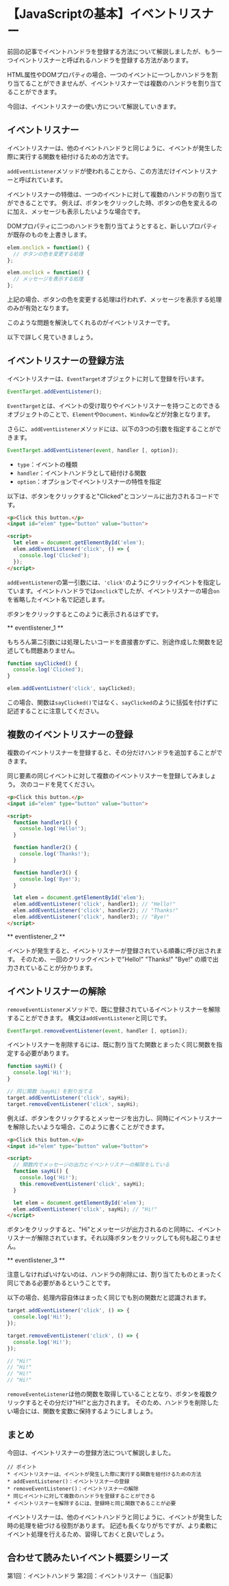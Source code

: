 # 【JavaScriptの基本】イベントリスナー

前回の記事でイベントハンドラを登録する方法について解説しましたが、もう一つイベントリスナーと呼ばれるハンドラを登録する方法があります。

HTML属性やDOMプロパティの場合、一つのイベントに一つしかハンドラを割り当てることができませんが、イベントリスナーでは複数のハンドラを割り当てることができます。

今回は、イベントリスナーの使い方について解説していきます。

## イベントリスナー
イベントリスナーは、他のイベントハンドラと同じように、イベントが発生した際に実行する関数を紐付けるための方法です。

```addEventListener```メソッドが使われることから、この方法だけイベントリスナーと呼ばれています。

イベントリスナーの特徴は、一つのイベントに対して複数のハンドラの割り当てができることです。
例えば、ボタンをクリックした時、ボタンの色を変えるのに加え、メッセージも表示したいような場合です。

DOMプロパティに二つのハンドラを割り当てようとすると、新しいプロパティが既存のものを上書きします。
```javascript
elem.onclick = function() {
  // ボタンの色を変更する処理
};

elem.onclick = function() {
  // メッセージを表示する処理
};
 ```
上記の場合、ボタンの色を変更する処理は行われず、メッセージを表示する処理のみが有効となります。

このような問題を解決してくれるのがイベントリスナーです。

以下で詳しく見ていきましょう。

## イベントリスナーの登録方法
イベントリスナーは、```EventTarget```オブジェクトに対して登録を行います。
```javascript
EventTarget.addEventListener();
```
```EventTarget```とは、イベントの受け取りやイベントリスナーを持つことのできるオブジェクトのことで、```Element```や```Document```、```Window```などが対象となります。

さらに、```addEventListener```メソッドには、以下の3つの引数を指定することができます。
```javascript
EventTarget.addEventListener(event, handler [, option]);
 ```
* ```type```：イベントの種類
* ```handler```：イベントハンドラとして紐付ける関数
* ```option```：オプションでイベントリスナーの特性を指定

以下は、ボタンをクリックすると"Clicked"とコンソールに出力されるコードです。
```html
<p>Click this button.</p>
<input id="elem" type="button" value="button">

<script>
  let elem = document.getElementById('elem');
  elem.addEventListener('click', () => {
    console.log('Clicked'); 
  });
</script>
 ```

```addEventListener```の第一引数には、```'click'```のようにクリックイベントを指定しています。イベントハンドラでは```onclick```でしたが、イベントリスナーの場合```on```を省略したイベント名で記述します。

ボタンをクリックするとこのように表示されるはずです。

** eventlistener_1 **

もちろん第二引数には処理したいコードを直接書かずに、別途作成した関数を記述しても問題ありません。
```javascript
function sayClicked() {
  console.log('Clicked'); 
}

elem.addEventListner('click', sayClicked);
```
この場合、関数は```sayClicked()```ではなく、```sayClicked```のように括弧を付けずに記述することに注意してください。

## 複数のイベントリスナーの登録
複数のイベントリスナーを登録すると、その分だけハンドラを追加することができます。

同じ要素の同じイベントに対して複数のイベントリスナーを登録してみましょう。
次のコードを見てください。
```html
<p>Click this button.</p>
<input id="elem" type="button" value="button">

<script>
  function handler1() {
    console.log('Hello!'); 
  }

  function handler2() {
    console.log('Thanks!'); 
  }

  function handler3() {
    console.log('Bye!');
  }

  let elem = document.getElementById('elem');
  elem.addEventListener('click', handler1); // "Hello!"
  elem.addEventListener('click', handler2); // "Thanks!"
  elem.addEventListener('click', handler3); // "Bye!"
</script>
 ```

** eventlistener_2 **

イベントが発生すると、イベントリスナーが登録されている順番に呼び出されます。
そのため、一回のクリックイベントで"Hello!" "Thanks!" "Bye!" の順で出力されていることが分かります。

## イベントリスナーの解除
```removeEventListener```メソッドで、既に登録されているイベントリスナーを解除することができます。
構文は```addEventListener```と同じです。
```javascript
EventTarget.removeEventListener(event, handler [, option]);
```

イベントリスナーを削除するには、既に割り当てた関数とまったく同じ関数を指定する必要があります。
```javascript
function sayHi() {
  console.log('Hi!');
}

// 同じ関数（sayHi）を割り当てる
target.addEventListener('click', sayHi);
target.removeEventListener('click', sayHi);
```

例えば、ボタンをクリックするとメッセージを出力し、同時にイベントリスナーを解除したいような場合、このように書くことができます。
```html
<p>Click this button.</p>
<input id="elem" type="button" value="button">

<script>
  // 関数内でメッセージの出力とイベントリスナーの解除をしている
  function sayHi() {
    console.log('Hi!'); 
    this.removeEventListener('click', sayHi);
  }

  let elem = document.getElementById('elem');
  elem.addEventListener('click', sayHi); // "Hi!"
</script>
 ```
ボタンをクリックすると、"Hi"とメッセージが出力されるのと同時に、イベントリスナーが解除されています。それ以降ボタンをクリックしても何も起こりません。

** eventlistener_3 **

注意しなければいけないのは、ハンドラの削除には、割り当てたものとまったく同じである必要があるということです。

以下の場合、処理内容自体はまったく同じでも別の関数だと認識されます。
```javascript
target.addEventListener('click', () => {
  console.log('Hi!');
});

target.removeEventListener('click', () => {
  console.log('Hi!');
});

// "Hi!"
// "Hi!"
// "Hi!"
// "Hi!"
 ```

```removeEventeListener```は他の関数を取得していることとなり、ボタンを複数クリックするとその分だけ"Hi!"と出力されます。
そのため、ハンドラを削除したい場合には、関数を変数に保持するようにしましょう。

## まとめ
今回は、イベントリスナーの登録方法について解説しました。

```plain
// ポイント
* イベントリスナーは、イベントが発生した際に実行する関数を紐付けるための方法
* addEventListener()：イベントリスナーの登録
* removeEventListener()：イベントリスナーの解除
* 同じイベントに対して複数のハンドラを登録することができる
* イベントリスナーを解除するには、登録時と同じ関数であることが必要
 ```

イベントリスナーは、他のイベントハンドラと同じように、イベントが発生した時の処理を紐づける役割があります。
記述も長くなりがちですが、より柔軟にイベント処理を行えるため、習得しておくと良いでしょう。

## 合わせて読みたいイベント概要シリーズ
第1回：イベントハンドラ
第2回：イベントリスナー（当記事）